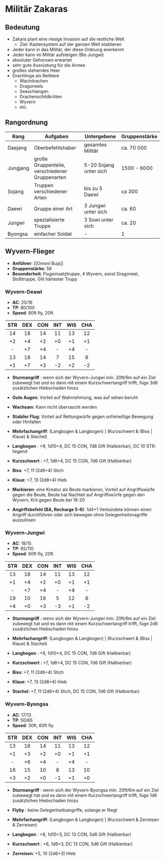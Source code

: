 # Militär Zakaras
## Bedeutung
- Zakara plant eine riesige Invasion auf die restliche Welt
	- Ziel: Kastensystem auf der ganzen Welt etablieren
- Jeder kann in das Militär, der diese Ordnung anerkennt
- Jeder kann im Militär aufsteigen (Bis Jungwi)
- absoluter Gehorsam erwartet
- sehr gute Ausrüstung für die Armee
- großes stehendes Heer
- Drachlinge als Reittiere
	- Wachdrachen
	- Dragoneels
	- Seeschlangen
	- Drachenschildkröten
	- Wyvern
	- etc.

## Rangordnung
|Rang|Aufgaben|Untergebene|Gruppenstärke|
|-|-|-|-|
|Daejang|Oberbefehlshaber|gesamtes Militär|ca. 70 000|
|Jungjang|große Gruppenteile, verschiedener Gruppenarten|5-20 Sojang unter sich|1500 - 6000|
|Sojang|Truppen verschiedener Arten|bis zu 5 Daewi|ca 300|
|Daewi|Gruppe einer Art|3 Jungwi unter sich|ca. 60|
|Jungwi|spezialisierte Truppe|3 Sowi unter sich|ca. 20|
|Byongsa|einfacher Soldat|-|1|

## Wyvern-Flieger
- **Anführer**: [[Omoni Buja]]
- **Gruppenstärke**: 58
- **Besonderheit**: Flugeinsatztruppe, 4 Wyvern, sonst Dragoneel, Stoßtruppe, Gilt härtester Trupp

### Wyvern-Deawi
- **AC**: 20/16
- **TP**: 80/100
- **Speed**: 80ft fly, 20ft

|STR|DEX|CON|INT|WIS|CHA|
|:-:|:-:|:-:|:-:|:-:|:-:|
| 14| 18| 14| 11| 13| 12|
| +2| +4| +2| +0| +1| +1|
| - | +7| +4| - | +4| - |
| 13| 18| 14| 7 | 15| 6 |
| +1| +7| +3| -2| +2| -2|

- **Sturmangriff** : wenn sich der Wyvern-Jungwi min. 20ft/6m auf ein Ziel zubewegt hat und es dann mit einem Kurzschwertangriff trifft, füge 3d6 zusätzlichen Hiebschaden hinzu
- **Gute Augen**: Vorteil auf Wahrnehmung, was auf sehen beruht
- **Wachsam**: Kann nicht überrascht werden
- **Stabiler Flug**: Vorteil auf Rettungwürfe gegen unfreiwillige Bewegung oder Hinfallen

- **Mehrfachangriff**: (Langbogen & Langbogen) | (Kurzschwert & (Biss | Klaue) & Stachel)
- **Langbogen** : +9,  1d10+4, DC 15 CON, 7d6 Gift (Halbierbar), DC 10 STR: liegend
- **Kurzschwert** : +7, 1d6+4, DC 15 CON, 7d6 Gift (Halbierbar)
- **Biss**: +7, 11 (2d6+4) Stich
- **Klaue**: +7, 13 (2d8+4) Hieb
- **Markieren**: eine Kreatur als Beute markieren, Vorteil auf Angriffswürfe gegen die Beute, Beute hat Nachteil auf Angriffswürfe gegen den Wyvern, Krit gegen Beute bei 18-20
- **Angirffsbefehl (BA, Recharge 5-6)**: 1d4+1 Verbündete können einen Angriff durchführen oder sich bewegen ohne Gelegenheitsnagriffe auszulösen

### Wyvern-Jungwi
- **AC**: 18/15
- **TP**: 65/110
- **Speed**: 60ft fly, 20ft

|STR|DEX|CON|INT|WIS|CHA|
|:-:|:-:|:-:|:-:|:-:|:-:|
| 13| 18| 14| 11| 13| 12|
| +1| +4| +2| +0| +1| +1|
| - | +7| +4| - | +4| - |
| 19| 10| 16| 5 | 12| 6 |
| +4| +0| +3| -3| +1| -2|

- **Sturmangriff** : wenn sich der Wyvern-Jungwi min. 20ft/6m auf ein Ziel zubewegt hat und es dann mit einem Kurzschwertangriff trifft, füge 2d6 zusätzlichen Hiebschaden hinzu

- **Mehrfachangriff**: (Langbogen & Langbogen) | (Kurzschwert & (Biss | Klaue) & Stachel)
- **Langbogen** : +9,  1d10+4, DC 15 CON, 7d6 Gift (Halbierbar)
- **Kurzschwert** : +7, 1d6+4, DC 15 CON, 7d6 Gift (Halbierbar)
- **Biss**: +7, 11 (2d6+4) Stich
- **Klaue**: +7, 13 (2d8+4) Hieb
- **Stachel**: +7, 11 (2d6+4) Stich, DC 15 CON, 7d6 Gift (Halbierbar)

### Wyvern-Byongsa
- **AC**: 17/13
- **TP**: 50/65
- **Speed**: 30ft, 60ft fly

|STR|DEX|CON|INT|WIS|CHA|
|:-:|:-:|:-:|:-:|:-:|:-:|
| 13| 16| 14| 11| 13| 12|
| +1| +3| +2| +0| +1| +1|
| - | +6| +4| - | +4| - |
| 16| 15| 10| 8 | 13| 10|
| +3| +2| +0| -1| +1| +0|

- **Sturmangriff** : wenn sich der Wyvern-Byongsa min. 20ft/6m auf ein Ziel zubewegt hat und es dann mit einem Kurzschwertangriff trifft, füge 1d6 zusätzlichen Hiebschaden hinzu
- **Flyby** : keine Gelegenheitsangriffe, solange er fliegt

- **Mehrfachangriff**: (Langbogen & Langbogen) | (Kurzschwert & Zerreisen & Zerreisen)
- **Langbogen** : +8,  1d10+3, DC 13 CON, 5d6 Gift (Halbierbar)
- **Kurzschwert** : +6, 1d6+3, DC 13 CON, 5d6 Gift (Halbierbar)
- **Zerreisen**: +5, 10 (2d6+3) Hieb
